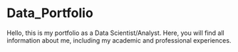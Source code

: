 # Data_Portfolio
Hello, this is my portfolio as a Data Scientist/Analyst. Here, you will find all information about me, including my academic and professional experiences.
